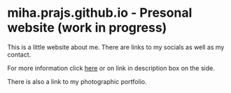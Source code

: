 # miha.prajs.github.io - Presonal website (work in progress)

This is a little website about me. There are links to my socials as well as my contact. 

For more information click [here](https://mihaprajs.github.io) or on link in description box on the side.

There is also a link to my photographic portfolio.
 
